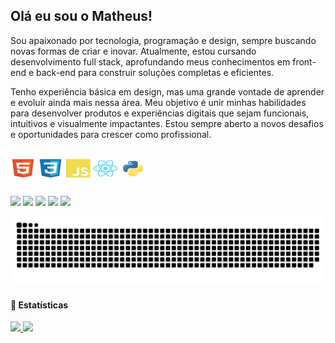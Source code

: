 ## Olá eu sou o Matheus!

 Sou apaixonado por tecnologia, programação e design, sempre buscando novas formas de criar e inovar. Atualmente, estou cursando desenvolvimento full stack, aprofundando meus conhecimentos em front-end e back-end para construir soluções completas e eficientes.

 Tenho experiência básica em design, mas uma grande vontade de aprender e evoluir ainda mais nessa área. Meu objetivo é unir minhas habilidades para desenvolver produtos e experiências digitais que sejam funcionais, intuitivos e visualmente impactantes. Estou sempre aberto a novos desafios e oportunidades para crescer como profissional.

<div style="display: inline_block"><br>
  <img align="center" alt="YusukyDev-HTML" height="30" width="40" src="https://raw.githubusercontent.com/devicons/devicon/master/icons/html5/html5-original.svg">
  <img align="center" alt="YusukyDev-CSS" height="30" width="40" src="https://raw.githubusercontent.com/devicons/devicon/master/icons/css3/css3-original.svg">
  <img align="center" alt="YusukyDev-Js" height="30" width="40" src="https://raw.githubusercontent.com/devicons/devicon/master/icons/javascript/javascript-plain.svg">
  <img align="center" alt="YusukyDev-React" height="30" width="40" src="https://raw.githubusercontent.com/devicons/devicon/master/icons/react/react-original.svg">
  <img align="center" alt="YusukyDev-Python" height="30" width="40" src="https://raw.githubusercontent.com/devicons/devicon/master/icons/python/python-original.svg">
</div>
  
 ##
 
<div> 
  <a href="https://www.youtube.com/c/HazzardOvertake" target="_blank"><img src="https://img.shields.io/badge/YouTube-FF0000?style=for-the-badge&logo=youtube&logoColor=white" target="_blank"></a>
  <a href="https://www.instagram.com/matheusgn_official" target="_blank"><img src="https://img.shields.io/badge/-Instagram-%23E4405F?style=for-the-badge&logo=instagram&logoColor=white" target="_blank"></a>
  <a href="https://discord.gg/2Tm7w73jry" target="_blank"><img src="https://img.shields.io/badge/Discord-7289DA?style=for-the-badge&logo=discord&logoColor=white" target="_blank"></a> 
  <a href = "mailto:yusukyryoshi@gmail.com"><img src="https://img.shields.io/badge/-Gmail-%23333?style=for-the-badge&logo=gmail&logoColor=white" target="_blank"></a>
  <a href="https://www.linkedin.com/in/matheus-goncalves-oficial" target="_blank"><img src="https://img.shields.io/badge/-LinkedIn-%230077B5?style=for-the-badge&logo=linkedin&logoColor=white" target="_blank"></a> 
  
</div>

![GitHub Snake](https://github.com/Platane/snk/raw/output/github-contribution-grid-snake.svg)

<div class="estatistica">
<h4>🤖 Estatísticas</h4>
<a href="https://github.com/Filiple15">
<img height="124em" src="https://github-readme-stats.vercel.app/api?username=YusukyOficial&show_icons=true&theme=gruvbox&include_all_commits=true&count_private=true"/>
<img height="124em" src="https://github-readme-stats.vercel.app/api/top-langs/?username=YusukyOficial&layout=compact&langs_count=16&theme=gruvbox"/>
</div>

<!--
**YusukyOficial/YusukyOficial** is a ✨ _special_ ✨ repository because its `README.md` (this file) appears on your GitHub profile.

Here are some ideas to get you started:

- 🔭 I’m currently working on ...
- 🌱 I’m currently learning ...
- 👯 I’m looking to collaborate on ...
- 🤔 I’m looking for help with ...
- 💬 Ask me about ...
- 📫 How to reach me: ...
- 😄 Pronouns: ...
- ⚡ Fun fact: ...
-->
